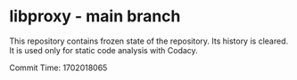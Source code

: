 # libproxy - main branch

This repository contains frozen state of the repository.
Its history is cleared. It is used only for static code
analysis with Codacy.

Commit Time: 1702018065